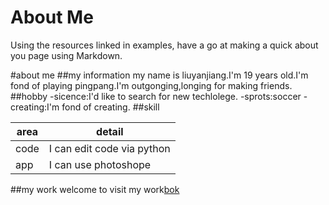# About Me

Using the resources linked in examples, have a go at making a quick about you page using Markdown.

#about me
##my information
my name is liuyanjiang.I'm 19 years old.I'm fond of playing pingpang.I'm outgonging,longing for making friends.
##hobby
-sicence:I'd like to search for new techlolege.
-sprots:soccer
-creating:I'm fond of creating.
##skill

| area |    detail|
|------|-----------|
| code  | I can edit code via python   |
| app  | I can use photoshope |
##my work
welcome to visit my work[bok](http....)
